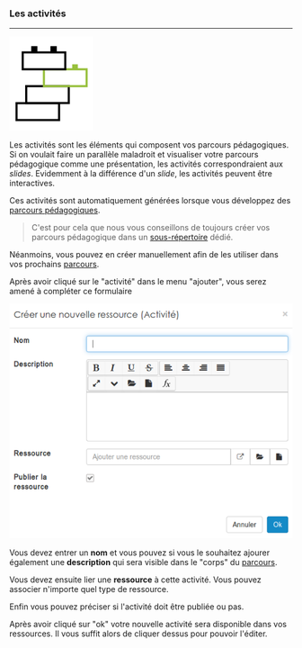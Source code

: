 ### Les activités
---
![](images/ressources/Pack1_color1_activity.png)

Les activités sont les éléments qui composent vos parcours pédagogiques. Si on voulait faire un parallèle maladroit et visualiser votre parcours pédagogique comme une présentation, les activités correspondraient aux _slides_. Evidemment à la différence d'un _slide_, les activités peuvent être interactives. 

Ces activités sont automatiquement générées lorsque vous développez des [parcours pédagogiques](manage-path.md).

> C'est pour cela que nous vous conseillons de toujours créer vos parcours pédagogique dans un [sous-répertoire](manage-folders.md) dédié.

Néanmoins, vous pouvez en créer manuellement afin de les utiliser dans vos prochains [parcours](manage-path.md).

Après avoir cliqué sur le "activité" dans le menu "ajouter", vous serez amené à compléter ce formulaire

![](images/activity-fig1.png)

Vous devez entrer un **nom** et vous pouvez si vous le souhaitez ajourer également une **description** qui sera visible dans le "corps" du [parcours](manage-path.md). 

Vous devez ensuite lier une **ressource** à cette activité. Vous pouvez associer n'importe quel type de ressource.

Enfin vous pouvez préciser si l'activité doit être publiée ou pas. 

Après avoir cliqué sur "ok" votre nouvelle activité sera disponible dans vos ressources. Il vous suffit alors de cliquer dessus pour pouvoir l'éditer.


